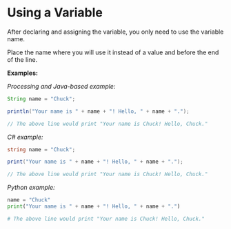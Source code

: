 # Using a Variable

After declaring and assigning the variable, you only need to use the variable name.

Place the name where you will use it instead of a value and before the end of the line.

**Examples:**

_Processing and Java-based example:_

```java
String name = "Chuck";

println("Your name is " + name + "! Hello, " + name + ".");

// The above line would print "Your name is Chuck! Hello, Chuck."
```

_C\# example:_

```csharp
string name = "Chuck";

print("Your name is " + name + "! Hello, " + name + ".");

// The above line would print "Your name is Chuck! Hello, Chuck."
```

_Python example:_

```python
name = "Chuck"
print("Your name is " + name + "! Hello, " + name + ".")

# The above line would print "Your name is Chuck! Hello, Chuck."
```

